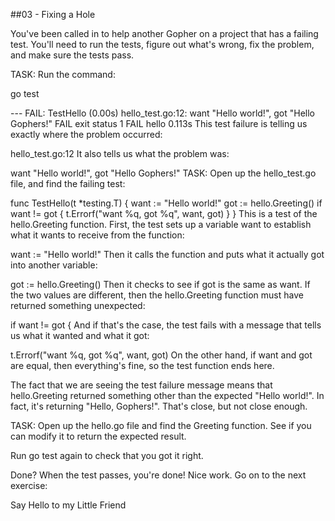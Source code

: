 ##03 - Fixing a Hole


You've been called in to help another Gopher on a project that has a failing test. You'll need to run the tests, figure out what's wrong, fix the problem, and make sure the tests pass.

TASK: Run the command:

go test

--- FAIL: TestHello (0.00s)
    hello_test.go:12: want "Hello world!", got "Hello Gophers!"
FAIL
exit status 1
FAIL    hello   0.113s
This test failure is telling us exactly where the problem occurred:

hello_test.go:12
It also tells us what the problem was:

want "Hello world!", got "Hello Gophers!"
TASK: Open up the hello_test.go file, and find the failing test:

func TestHello(t *testing.T) {
	want := "Hello world!"
	got := hello.Greeting()
	if want != got {
		t.Errorf("want %q, got %q", want, got)
	}
}
This is a test of the hello.Greeting function. First, the test sets up a variable want to establish what it wants to receive from the function:

want := "Hello world!"
Then it calls the function and puts what it actually got into another variable:

got := hello.Greeting()
Then it checks to see if got is the same as want. If the two values are different, then the hello.Greeting function must have returned something unexpected:

if want != got {
And if that's the case, the test fails with a message that tells us what it wanted and what it got:

t.Errorf("want %q, got %q", want, got)
On the other hand, if want and got are equal, then everything's fine, so the test function ends here.

The fact that we are seeing the test failure message means that hello.Greeting returned something other than the expected "Hello world!". In fact, it's returning "Hello, Gophers!". That's close, but not close enough.

TASK: Open up the hello.go file and find the Greeting function. See if you can modify it to return the expected result.

Run go test again to check that you got it right.

Done?
When the test passes, you're done! Nice work. Go on to the next exercise:

Say Hello to my Little Friend
